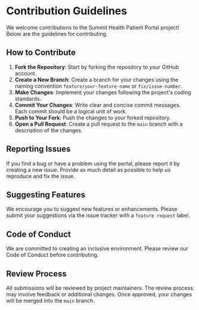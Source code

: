 # Contribution Guidelines

We welcome contributions to the Summit Health Patient Portal project! Below are the guidelines for contributing.

## How to Contribute

1. **Fork the Repository**: Start by forking the repository to your GitHub account.
2. **Create a New Branch**: Create a branch for your changes using the naming convention `feature/your-feature-name` or `fix/issue-number`.
3. **Make Changes**: Implement your changes following the project's coding standards.
4. **Commit Your Changes**: Write clear and concise commit messages. Each commit should be a logical unit of work.
5. **Push to Your Fork**: Push the changes to your forked repository.
6. **Open a Pull Request**: Create a pull request to the `main` branch with a description of the changes.

## Reporting Issues

If you find a bug or have a problem using the portal, please report it by creating a new issue. Provide as much detail as possible to help us reproduce and fix the issue.

## Suggesting Features

We encourage you to suggest new features or enhancements. Please submit your suggestions via the issue tracker with a `feature request` label.

## Code of Conduct

We are committed to creating an inclusive environment. Please review our Code of Conduct before contributing.

## Review Process

All submissions will be reviewed by project maintainers. The review process may involve feedback or additional changes. Once approved, your changes will be merged into the `main` branch.
